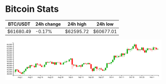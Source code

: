 # Bitcoin Stats

BTC/USDT|24h change|24h high|24h low|
|---|---|---|---|
|$61680.49|-0.17%|$62595.72|$60677.01|

<img src="./chart.svg">
